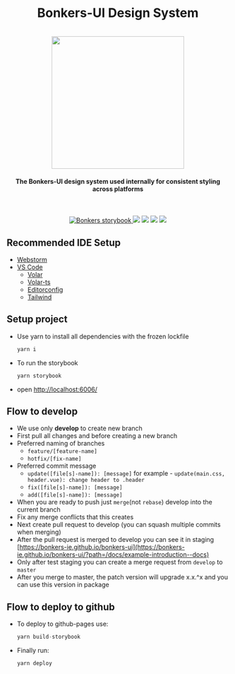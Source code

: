 <h1 align="center">Bonkers-UI Design System</h1>  

<br/>

<div align="center" style="display:flex; flex-direction: column;">
	<a href="https://bonkers-ie.github.io/bonkers-ui" target="_blank">
		<img width="300" src="https://web-assets.bonkers.ie/packs/static/logo/bonkers_logo-279f0cff5a9b71e3059a.svg">
	</a>

<h4>The Bonkers-UI design system used internally for consistent styling across platforms</h3>

<br/>
<br/>

<div align="center">
	<a href="https://bonkers-ie.github.io/bonkers-ui/"  target="_blank">  
		<img alt="Bonkers storybook" src="https://img.shields.io/badge/Bonkers-UI-green.svg?logo=storybook" />  
	</a>
	<img src="https://img.shields.io/npm/v/bonkers-ui?color=green">
	<img src="https://img.shields.io/npm/l/bonkers-ui">
	<img src="https://img.shields.io/npm/dw/bonkers-ui">
	<img src="https://img.badgesize.io/https:/unpkg.com/bonkers-ui/?label=Brotli%20size%3A%20JS&compression=brotli">
</div>
</div>

  
    
## Recommended IDE Setup
- [Webstorm](https://www.jetbrains.com/webstorm/)
- [VS Code](https://code.visualstudio.com/)
  - [Volar](https://marketplace.visualstudio.com/items?itemName=Vue.volar)
  - [Volar-ts](https://marketplace.visualstudio.com/items?itemName=Vue.vscode-typescript-vue-plugin)
  - [Editorconfig](https://marketplace.visualstudio.com/items?itemName=EditorConfig.EditorConfig)
  - [Tailwind](https://marketplace.visualstudio.com/items?itemName=bradlc.vscode-tailwindcss)

## Setup project
- Use yarn to install all dependencies with the frozen lockfile
	```js
	yarn i
	```
- To run the storybook
	```js
	yarn storybook
	```
- open [http://localhost:6006/](http://localhost:6006/)

## Flow to develop
- We use only <b>develop</b> to create new branch
- First pull all changes and before creating a new branch
- Preferred naming of branches
  - `feature/[feature-name]`
  - `hotfix/[fix-name]`
- Preferred commit message
  - `update([file[s]-name]): [message]` for example - `update(main.css, header.vue): change header to .header`
  - `fix([file[s]-name]): [message]`
  - `add([file[s]-name]): [message]`
- When you are ready to push just `merge`(not `rebase`) develop into the current branch 
- Fix any merge conflicts that this creates
- Next create pull request to develop (you can squash multiple commits when merging)
- After the pull request is merged to develop you can see it in staging [https://bonkers-ie.github.io/bonkers-ui](https://bonkers-ie.github.io/bonkers-ui/?path=/docs/example-introduction--docs)
- Only after test staging you can create a merge request from `develop` to `master`
- After you merge to master, the patch version will upgrade x.x.^x and you can use this version in package

## Flow to deploy to github
- To deploy to github-pages use:
	```js
	yarn build-storybook
	``` 
- Finally run:
	```js
	yarn deploy
	```
